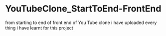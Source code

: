 # YouTubeClone_StartToEnd-FrontEnd
from starting  to end of front end of You Tube clone i have uploaded every thing i have learnt for this project
